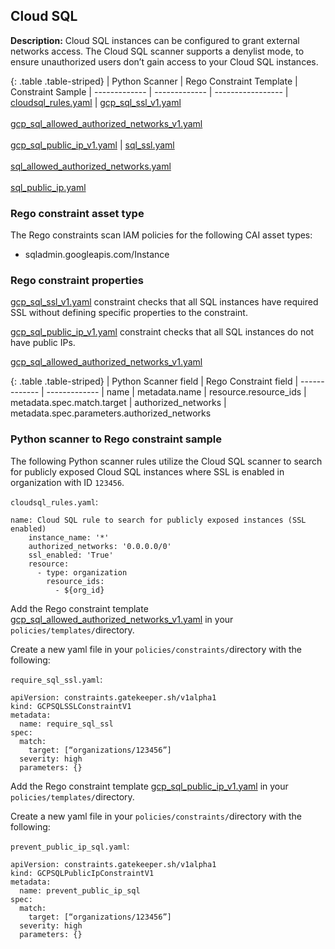 ## Cloud SQL

**Description:** Cloud SQL instances can be configured to grant external 
networks access. The Cloud SQL scanner supports a denylist mode, to ensure 
unauthorized users don’t gain access to your Cloud SQL instances.

{: .table .table-striped}
| Python Scanner | Rego Constraint Template | Constraint Sample
| ------------- | ------------- | -----------------
| [cloudsql_rules.yaml](https://github.com/forseti-security/terraform-google-forseti/blob/master/modules/rules/templates/rules/cloudsql_rules.yaml) | [gcp_sql_ssl_v1.yaml](https://github.com/forseti-security/policy-library/blob/master/policies/templates/gcp_sql_ssl_v1.yaml)<br><br>[gcp_sql_allowed_authorized_networks_v1.yaml](https://github.com/forseti-security/policy-library/blob/master/policies/templates/gcp_sql_allowed_authorized_networks_v1.yaml)<br><br>[gcp_sql_public_ip_v1.yaml](https://github.com/forseti-security/policy-library/blob/master/policies/templates/gcp_sql_public_ip_v1.yaml) | [sql_ssl.yaml](https://github.com/forseti-security/policy-library/blob/master/samples/sql_ssl.yaml)<br><br>[sql_allowed_authorized_networks.yaml](https://github.com/forseti-security/policy-library/blob/master/samples/sql_allowed_authorized_networks.yaml)<br><br>[sql_public_ip.yaml](https://github.com/forseti-security/policy-library/blob/master/samples/sql_public_ip.yaml) 


### Rego constraint asset type

The Rego constraints scan IAM policies for the following CAI asset types:

- sqladmin.googleapis.com/Instance

### Rego constraint properties

[gcp_sql_ssl_v1.yaml](https://github.com/forseti-security/policy-library/blob/master/policies/templates/gcp_sql_ssl_v1.yaml) 
constraint checks that all SQL instances have required SSL without defining 
specific properties to the constraint.

[gcp_sql_public_ip_v1.yaml](https://github.com/forseti-security/policy-library/blob/master/policies/templates/gcp_sql_public_ip_v1.yaml) 
constraint checks that all SQL instances do not have public IPs.

[gcp_sql_allowed_authorized_networks_v1.yaml](https://github.com/forseti-security/policy-library/blob/master/policies/templates/gcp_sql_allowed_authorized_networks_v1.yaml)

{: .table .table-striped}
| Python Scanner field | Rego Constraint field
| ------------- | -------------
| name | metadata.name
| resource.resource_ids | metadata.spec.match.target
| authorized_networks | metadata.spec.parameters.authorized_networks

### Python scanner to Rego constraint sample

The following Python scanner rules utilize the Cloud SQL scanner to search for 
publicly exposed Cloud SQL instances where SSL is enabled in organization with 
ID `123456`.

`cloudsql_rules.yaml`:
```
name: Cloud SQL rule to search for publicly exposed instances (SSL enabled)
    instance_name: '*'
    authorized_networks: '0.0.0.0/0'
    ssl_enabled: 'True'
    resource:
      - type: organization
        resource_ids:
          - ${org_id}

```

Add the Rego constraint template [gcp_sql_allowed_authorized_networks_v1.yaml](https://github.com/forseti-security/policy-library/blob/master/policies/templates/gcp_sql_allowed_authorized_networks_v1.yaml) 
in your `policies/templates/`directory.

Create a new yaml file in your `policies/constraints/`directory with the following:

`require_sql_ssl.yaml`:
```
apiVersion: constraints.gatekeeper.sh/v1alpha1
kind: GCPSQLSSLConstraintV1
metadata:
  name: require_sql_ssl
spec:
  match:
    target: [“organizations/123456”]
  severity: high
  parameters: {}
```

Add the Rego constraint template [gcp_sql_public_ip_v1.yaml](https://github.com/forseti-security/policy-library/blob/master/policies/templates/gcp_sql_public_ip_v1.yaml) 
in your `policies/templates/`directory.

Create a new yaml file in your `policies/constraints/`directory with the following:

`prevent_public_ip_sql.yaml`:
```
apiVersion: constraints.gatekeeper.sh/v1alpha1
kind: GCPSQLPublicIpConstraintV1
metadata:
  name: prevent_public_ip_sql
spec:
  match:
    target: [“organizations/123456”]
  severity: high
  parameters: {}
```

